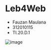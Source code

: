 # Leb4Web
- Fauzan Maulana
- 312010115
- TI.20.D.1

![image](https://user-images.githubusercontent.com/101807419/162207000-32b1255f-f79d-4f90-8b26-062fd6417d94.png)
